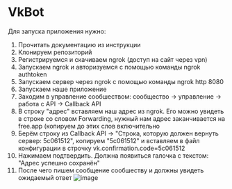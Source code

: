 # VkBot

Для запуска приложения нужно:
1) Прочитать документацию из инструкции
2) Клонируем репозиторий
3) Регистрируемся и скачиваем ngrok (доступ на сайт через vpn)
4) Запускаем ngrok и авторизуемся с помощью команды ngrok authtoken <your-authtoken>
5) Запускаем сервер через ngrok с помощью команды ngrok http 8080
6) Запускаем наше приложение
7) Заходим в управление сообшеством: сообщество -> управление -> работа с API -> Callback API
8) В строку "адрес" вставляем наш адрес из ngrok. Его можно увидеть в строке со словом Forwarding, нужный нам адрес заканчивается на free.app (копируем до этих слов включительно
9) Берём строку из Callback API -> "Строка, которую должен вернуть сервер: 5c061512", копируем "5c061512" и вставляем в файл конфигурации в строчку vk.confirmation.code=5c061512
10) Нажимаем подтвердить. Должна появиться галочка c текстом: "Адрес успешно сохранён"
11) После чего пишем сообщение сообшеству и должны увидеть ожидаемый ответ
    ![image](https://github.com/user-attachments/assets/1b34539c-7dce-4ded-9bc4-2aaea8cbab12)
